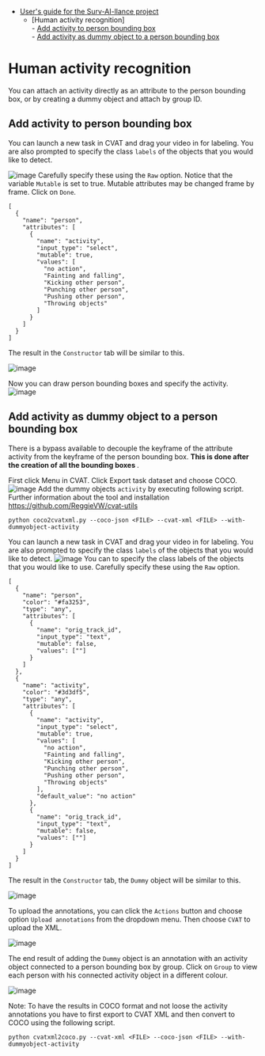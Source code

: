 - [User's guide for the Surv-AI-llance project](../README.md)</br>
  - [Human activity recognition]</br>
        - [Add activity to person bounding box](#add-activity-to-person-bounding-box)</br>
        - [Add activity as dummy object to a person bounding box](#add-activity-as-dummy-object-to-a-person-bounding-box)</br>

# Human activity recognition
You can attach an activity directly as an attribute to the person bounding box, or by creating a dummy object and attach by group ID.

## Add activity to person bounding box 

You can launch a new task in CVAT and drag your video in for labeling. You are also prompted to specify the class ``labels`` of the objects that you would like to detect. 

![image](https://user-images.githubusercontent.com/35894891/199858465-8ed36a86-d373-4401-97dd-b752c2cbd54c.png)
Carefully specify these using the ``Raw`` option. Notice that the variable ``Mutable`` is set to true. Mutable attributes may be changed frame by frame. Click on ``Done``.

```
[
  {
    "name": "person",
    "attributes": [
      {
        "name": "activity",
        "input_type": "select",
        "mutable": true,
        "values": [
          "no action",
          "Fainting and falling",
          "Kicking other person",
          "Punching other person",
          "Pushing other person",
          "Throwing objects"
        ]
      }
    ]
  }
]
```

The result in the ``Constructor`` tab will be similar to this.

![image](https://user-images.githubusercontent.com/35894891/201056811-c3a9a233-4ee7-4b3e-b855-83f07f4ba206.png)


Now you can draw person bounding boxes and specify the activity.
![image](https://user-images.githubusercontent.com/35894891/199813921-76f232d4-b9c5-4540-a2e8-a23028d62eb3.png)

## Add activity as dummy object to a person bounding box
There is a bypass available to decouple the keyframe of the attribute activity from the keyframe of the person bounding box. <b>This is done after the creation of all the bounding boxes </b>.

First click Menu in CVAT. Click Export task dataset and choose COCO.
![image](https://user-images.githubusercontent.com/35894891/201472815-4b160644-cb7a-46a4-87f7-fd437d86ccdd.png)
Add the dummy objects ``activity`` by executing following script. Further information about the tool and installation https://github.com/ReggieVW/cvat-utils
```
python coco2cvatxml.py --coco-json <FILE> --cvat-xml <FILE> --with-dummyobject-activity
```
You can launch a new task in CVAT and drag your video in for labeling. You are also prompted to specify the class ``labels`` of the objects that you would like to detect. 
![image](https://user-images.githubusercontent.com/35894891/201473264-f5ebfbb7-125c-43e0-920f-98515747d573.png)
You can to specify the class labels of the objects that you would like to use. Carefully specify these using the ``Raw`` option. 

```
[
  {
    "name": "person",
    "color": "#fa3253",
    "type": "any",
    "attributes": [
      {
        "name": "orig_track_id",
        "input_type": "text",
        "mutable": false,
        "values": [""]
      }
    ]
  },
  {
    "name": "activity",
    "color": "#3d3df5",
    "type": "any",
    "attributes": [
      {
        "name": "activity",
        "input_type": "select",
        "mutable": true,
        "values": [
          "no action",
          "Fainting and falling",
          "Kicking other person",
          "Punching other person",
          "Pushing other person",
          "Throwing objects"
        ],
        "default_value": "no action"
      },
      {
        "name": "orig_track_id",
        "input_type": "text",
        "mutable": false,
        "values": [""]
      }
    ]
  }
]
```
The result in the ``Constructor`` tab, the ``Dummy`` object will be similar to this.

![image](https://user-images.githubusercontent.com/35894891/201473305-e7b6e543-a544-4d2e-8f89-cfff3c6812f2.png)

To upload the annotations, you can click the ``Actions`` button and choose option ``Upload annotations`` from the dropdown menu. Then choose ``CVAT`` to upload the XML.

![image](https://user-images.githubusercontent.com/35894891/201473486-1dca4185-0638-4268-813a-3814a316bfb3.png)

The end result of adding the ``Dummy`` object is an annotation with an activity object connected to a person bounding box by group. Click on ``Group`` to view each person with his connected activity object in a different colour.

![image](https://user-images.githubusercontent.com/35894891/201474221-117fcc36-e03e-442d-a8a2-fd4b31c18677.png)

Note: To have the results in COCO format and not loose the activity annotations you have to first export to CVAT XML and then convert to COCO using the following script.

```
python cvatxml2coco.py --cvat-xml <FILE> --coco-json <FILE> --with-dummyobject-activity
```






